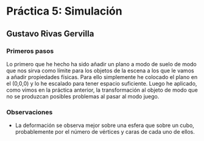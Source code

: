 # Práctica 5: Simulación
## Gustavo Rivas Gervilla

### Primeros pasos

Lo primero que he hecho ha sido añadir un plano a modo de suelo de modo que nos sirva como límite para los objetos de la escena a los que le vamos a añadir propiedades físicas. Para ello simplemente he colocado el plano en el (0,0,0) y lo he escalado para tener espacio suficiente. Luego he aplicado, como vimos en la práctica anterior, la transformación al objeto de modo que no se produzcan posibles problemas al pasar al modo juego.

### Observaciones

* La deformación se observa mejor sobre una esfera que sobre un cubo, probablemente por el número de vértices y caras de cada uno de ellos.
